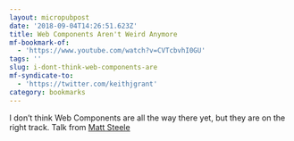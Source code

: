 ```yaml
---
layout: micropubpost
date: '2018-09-04T14:26:51.623Z'
title: Web Components Aren't Weird Anymore
mf-bookmark-of:
  - 'https://www.youtube.com/watch?v=CVTcbvhI0GU'
tags: ''
slug: i-dont-think-web-components-are
mf-syndicate-to:
  - 'https://twitter.com/keithjgrant'
category: bookmarks
---
```

I don’t think Web Components are all the way there yet, but they are on the right track. Talk from [Matt Steele](http://steele.blue)

